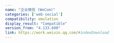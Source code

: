 ```yaml
---
name: "企业微信 (WeCom)"
categories: ['web-social']
compatibility: emulation
display_result: "Compatible"
version_from: "4.133.600"
link: https://work.weixin.qq.com/#indexDownload
---
```

